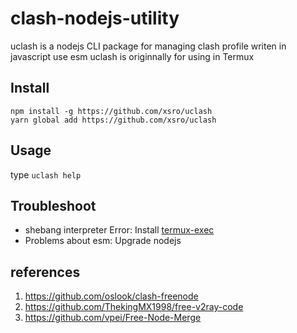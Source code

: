 # clash-nodejs-utility

uclash is a nodejs CLI package for managing clash profile writen in javascript use esm
uclash is originnally for using in Termux 

## Install

```shell
npm install -g https://github.com/xsro/uclash
yarn global add https://github.com/xsro/uclash
```

## Usage

type `uclash help`

## Troubleshoot

- shebang interpreter Error: Install [termux-exec](https://github.com/termux/termux-exec)
- Problems about esm: Upgrade nodejs

## references

1. https://github.com/oslook/clash-freenode
2. https://github.com/ThekingMX1998/free-v2ray-code
3. https://github.com/vpei/Free-Node-Merge